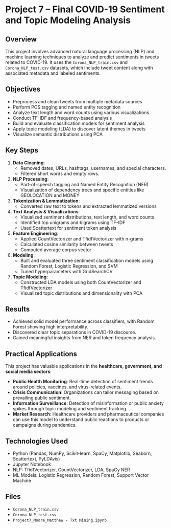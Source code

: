 # Project 7 – Final COVID-19 Sentiment and Topic Modeling Analysis

## Overview
This project involves advanced natural language processing (NLP) and machine learning techniques to analyze and predict sentiments in tweets related to COVID-19. It uses the `Corona_NLP_train.csv` and `Corona_NLP_test.csv` datasets, which include tweet content along with associated metadata and labeled sentiments.

## Objectives
- Preprocess and clean tweets from multiple metadata sources
- Perform POS tagging and named entity recognition
- Analyze text length and word counts using various visualizations
- Conduct TF-IDF and frequency-based analysis
- Build and evaluate classification models for sentiment analysis
- Apply topic modeling (LDA) to discover latent themes in tweets
- Visualize semantic distributions using PCA

## Key Steps
1. **Data Cleaning**:
   - Removed dates, URLs, hashtags, usernames, and special characters.
   - Filtered short words and empty rows.
2. **NLP Processing**:
   - Part-of-speech tagging and Named Entity Recognition (NER)
   - Visualization of dependency trees and specific entities like GEOLOCATION and MONEY
3. **Tokenization & Lemmatization**:
   - Converted raw text to tokens and extracted lemmatized versions
4. **Text Analysis & Visualizations**:
   - Visualized sentiment distributions, text length, and word counts
   - Identified top unigrams and bigrams using TF-IDF
   - Used Scattertext for sentiment token analysis
5. **Feature Engineering**:
   - Applied CountVectorizer and TfidfVectorizer with n-grams
   - Calculated cosine similarity between tweets
   - Computed average corpus vector
6. **Modeling**:
   - Built and evaluated three sentiment classification models using Random Forest, Logistic Regression, and SVM
   - Tuned hyperparameters with GridSearchCV
7. **Topic Modeling**:
   - Constructed LDA models using both CountVectorizer and TfidfVectorizer
   - Visualized topic distributions and dimensionality with PCA

## Results
- Achieved solid model performance across classifiers, with Random Forest showing high interpretability.
- Discovered clear topic separations in COVID-19 discourse.
- Gained meaningful insights from NER and token frequency analysis.

## Practical Applications
This project has valuable applications in the **healthcare, government, and social media sectors**:
- **Public Health Monitoring**: Real-time detection of sentiment trends around policies, vaccines, and virus-related events.
- **Crisis Communication**: Organizations can tailor messaging based on prevailing public sentiment.
- **Information Surveillance**: Detection of misinformation or public anxiety spikes through topic modeling and sentiment tracking.
- **Market Research**: Healthcare providers and pharmaceutical companies can use this model to understand public reactions to products or campaigns during pandemics.

## Technologies Used
- Python (Pandas, NumPy, Scikit-learn, SpaCy, Matplotlib, Seaborn, Scattertext, PyLDAvis)
- Jupyter Notebook
- NLP: TfidfVectorizer, CountVectorizer, LDA, SpaCy NER
- ML Models: Logistic Regression, Random Forest, Support Vector Machine

## Files
- `Corona_NLP_train.csv`
- `Corona_NLP_test.csv`
- `Project7_Moore_Matthew - Txt Mining.ipynb`
